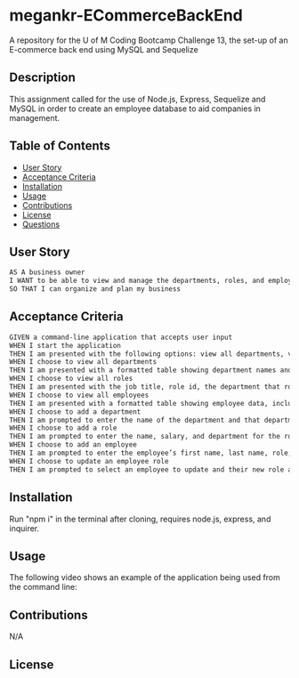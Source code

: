 # megankr-ECommerceBackEnd
A repository for the U of M Coding Bootcamp Challenge 13, the set-up of an E-commerce back end using MySQL and Sequelize

## Description
This assignment called for the use of Node.js, Express, Sequelize and MySQL in order to create an employee database to aid companies in management.

## Table of Contents

- [User Story](#user-story)
- [Acceptance Criteria](#acceptance-criteria)
- [Installation](#installation)
- [Usage](#usage)
- [Contributions](#contributions)
- [License](#license)
- [Questions](#questions)

## User Story

```md
AS A business owner
I WANT to be able to view and manage the departments, roles, and employees in my company
SO THAT I can organize and plan my business
```

## Acceptance Criteria

```md
GIVEN a command-line application that accepts user input
WHEN I start the application
THEN I am presented with the following options: view all departments, view all roles, view all employees, add a department, add a role, add an employee, and update an employee role
WHEN I choose to view all departments
THEN I am presented with a formatted table showing department names and department ids
WHEN I choose to view all roles
THEN I am presented with the job title, role id, the department that role belongs to, and the salary for that role
WHEN I choose to view all employees
THEN I am presented with a formatted table showing employee data, including employee ids, first names, last names, job titles, departments, salaries, and managers that the employees report to
WHEN I choose to add a department
THEN I am prompted to enter the name of the department and that department is added to the database
WHEN I choose to add a role
THEN I am prompted to enter the name, salary, and department for the role and that role is added to the database
WHEN I choose to add an employee
THEN I am prompted to enter the employee’s first name, last name, role, and manager, and that employee is added to the database
WHEN I choose to update an employee role
THEN I am prompted to select an employee to update and their new role and this information is updated in the database 
```

## Installation

Run "npm i" in the terminal after cloning, requires node.js, express, and inquirer.

## Usage

The following video shows an example of the application being used from the command line:

## Contributions

N/A

## License

